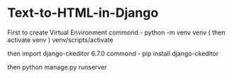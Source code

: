 # Text-to-HTML-in-Django
First to create Virtual Environment
commond - python -m venv venv
         ( then activate venv )
venv/scripts/activate

then import django-ckeditor 6.7.0
commond - pip install django-ckeditor

then python manage.py runserver
          
